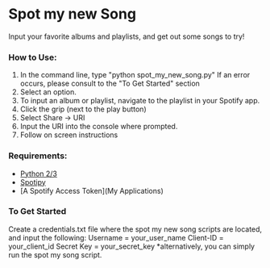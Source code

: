 # Spot my new Song
Input your favorite albums and playlists, and get out some songs to try!  

### How to Use:
  1. In the command line, type "python spot_my_new_song.py"
    If an error occurs, please consult to the "To Get Started" section
  1. Select an option.
  1. To input an album or playlist, navigate to the playlist in your Spotify app.
  1. Click the grip (next to the play button)
  1. Select Share -> URI
  1. Input the URI into the console where prompted.
  1. Follow on screen instructions

### Requirements:
* [Python 2/3](https://www.python.org/)
* [Spotipy](https://github.com/plamere/spotipy)
* [A Spotify Access Token](My Applications)  

### To Get Started
Create a credentials.txt file where the spot my new song scripts are located, and input the following:
  Username = your_user_name
  Client-ID = your_client_id
  Secret Key = your_secret_key
  *alternatively, you can simply run the spot my song script.  
